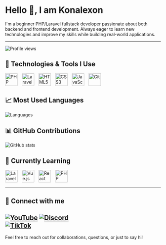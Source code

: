 # Hello 👋, I am Konalexon

I'm a beginner PHP/Laravel fullstack developer passionate about both backend and frontend development. Always eager to learn new technologies and improve my skills while building real-world applications.

---

![Profile views](https://komarev.com/ghpvc/?username=Konalexon&style=flat-square&color=blue)

## 🚀 Technologies & Tools I Use

<p>
  <img src="https://cdn.jsdelivr.net/gh/devicons/devicon/icons/php/php-original.svg" width="40" alt="PHP" style="margin-right: 10px;" /> 
  <img src="https://cdn.simpleicons.org/laravel/E74430/ffffff" width="40" alt="Laravel" style="margin-right: 10px;" /> 
  <img src="https://cdn.jsdelivr.net/gh/devicons/devicon/icons/html5/html5-original.svg" width="40" alt="HTML5" style="margin-right: 10px;" />
  <img src="https://cdn.jsdelivr.net/gh/devicons/devicon/icons/css3/css3-original.svg" width="40" alt="CSS3" style="margin-right: 10px;" />
  <img src="https://cdn.jsdelivr.net/gh/devicons/devicon/icons/javascript/javascript-original.svg" width="40" alt="JavaScript" style="margin-right: 10px;" />
  <img src="https://cdn.jsdelivr.net/gh/devicons/devicon/icons/git/git-original.svg" width="40" alt="Git" />
</p>

## 📈 Most Used Languages
![Languages](https://github-readme-stats.vercel.app/api/top-langs/?username=Konalexon&layout=compact)

## 📊 GitHub Contributions
![GitHub stats](https://github-readme-stats.vercel.app/api?username=Konalexon&show_icons=true)

## 🌱 Currently Learning

<p>
  <img src="https://cdn.jsdelivr.net/gh/devicons/devicon/icons/laravel/laravel-plain.svg" width="40" alt="Laravel" style="margin-right: 10px;" />
  <img src="https://cdn.jsdelivr.net/gh/devicons/devicon/icons/vuejs/vuejs-original.svg" width="40" alt="Vue.js" style="margin-right: 10px;" />
  <img src="https://cdn.jsdelivr.net/gh/devicons/devicon/icons/react/react-original.svg" width="40" alt="React" style="margin-right: 10px;" />
  <img src="https://cdn.jsdelivr.net/gh/devicons/devicon/icons/php/php-original.svg" width="40" alt="PHP" />
</p>
  
---

## 💬 Connect with me
  
[![YouTube](https://img.shields.io/badge/YouTube-red?logo=youtube&logoColor=white)](https://www.youtube.com/@SpartaKolka)
[![Discord](https://img.shields.io/badge/Discord-5865F2?logo=discord&logoColor=white)](konalexe1)  
[![TikTok](https://img.shields.io/badge/TikTok-000000?logo=tiktok&logoColor=white)](https://www.tiktok.com/@spartakoli)
---

Feel free to reach out for collaborations, questions, or just to say hi!

